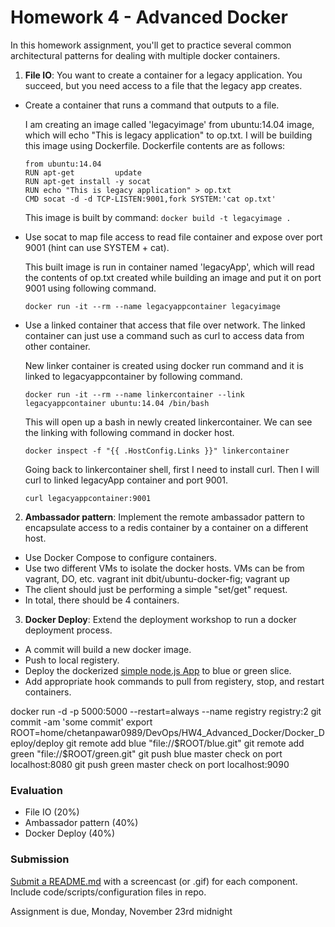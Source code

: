 # Homework 4 - Advanced Docker

In this homework assignment, you'll get to practice several common architectural patterns for dealing with multiple docker containers.

1) **File IO**: You want to create a container for a legacy application. You succeed, but you need access to a file that the legacy app creates.

* Create a container that runs a command that outputs to a file.
	
	I am creating an image called 'legacyimage' from ubuntu:14.04 image, which will echo "This is legacy application" to op.txt. I will be building this image using Dockerfile.
	Dockerfile contents are as follows:
	```
	from ubuntu:14.04
	RUN apt-get 		update		
	RUN apt-get install -y socat
	RUN echo "This is legacy application" > op.txt
	CMD socat -d -d TCP-LISTEN:9001,fork SYSTEM:'cat op.txt'
	```
	This image is built by command: `docker build -t legacyimage .`

* Use socat to map file access to read file container and expose over port 9001 (hint can use SYSTEM + cat).
	
	This built image is run in container named 'legacyApp', which will read the contents of op.txt created while building an image and put it on port 9001 using following command.

	`docker run -it --rm --name legacyappcontainer legacyimage`

* Use a linked container that access that file over network. The linked container can just use a command such as curl to access data from other container.
	
	New linker container is created using docker run command and it is linked to legacyappcontainer by following command.

	`docker run -it --rm --name linkercontainer --link legacyappcontainer ubuntu:14.04 /bin/bash`

	This will open up a bash in newly created linkercontainer. We can see the linking with following command in docker host.

	`docker inspect -f "{{ .HostConfig.Links }}" linkercontainer`

	Going back to linkercontainer shell, first I need to install curl. Then I will curl to linked legacyApp container and port 9001.

	`curl legacyappcontainer:9001`


2) **Ambassador pattern**: Implement the remote ambassador pattern to encapsulate access to a redis container by a container on a different host.

* Use Docker Compose to configure containers.
* Use two different VMs to isolate the docker hosts. VMs can be from vagrant, DO, etc.
	vagrant init dbit/ubuntu-docker-fig; vagrant up
* The client should just be performing a simple "set/get" request.
* In total, there should be 4 containers.

3) **Docker Deploy**: Extend the deployment workshop to run a docker deployment process.

* A commit will build a new docker image.
* Push to local registery.
* Deploy the dockerized [simple node.js App](https://github.com/CSC-DevOps/App) to blue or green slice.
* Add appropriate hook commands to pull from registery, stop, and restart containers.


docker run -d -p 5000:5000 --restart=always --name registry registry:2
git commit -am 'some commit'
export ROOT=home/chetanpawar0989/DevOps/HW4_Advanced_Docker/Docker_Deploy/deploy
git remote add blue "file://$ROOT/blue.git"
git remote add green "file://$ROOT/green.git"
git push blue master		check on port localhost:8080
git push green master		check on port localhost:9090



### Evaluation

* File IO (20%)
* Ambassador pattern (40%)
* Docker Deploy (40%)

### Submission

[Submit a README.md](https://docs.google.com/a/ncsu.edu/forms/d/1oioay5bF5Le7PpuH1VAzxHCSNsOdkTvEqfrymHI1wjk/viewform?usp=send_form#start=invite) with a screencast (or .gif) for each component. Include code/scripts/configuration files in repo.

Assignment is due, Monday, November 23rd midnight